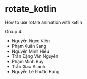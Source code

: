 # rotate_kotlin
How to use rotate animation with kotlin
 
Group 4: 
+ Nguyễn Ngọc Kiên
+ Phạm Xuân Sang
+ Nguyễn Minh Hiếu
+ Trần Đặng Văn Nguyên 
+ Phạm Minh Huy
+ Trần Giao Khanh
+ Nguyễn Lê Phước Hưng


